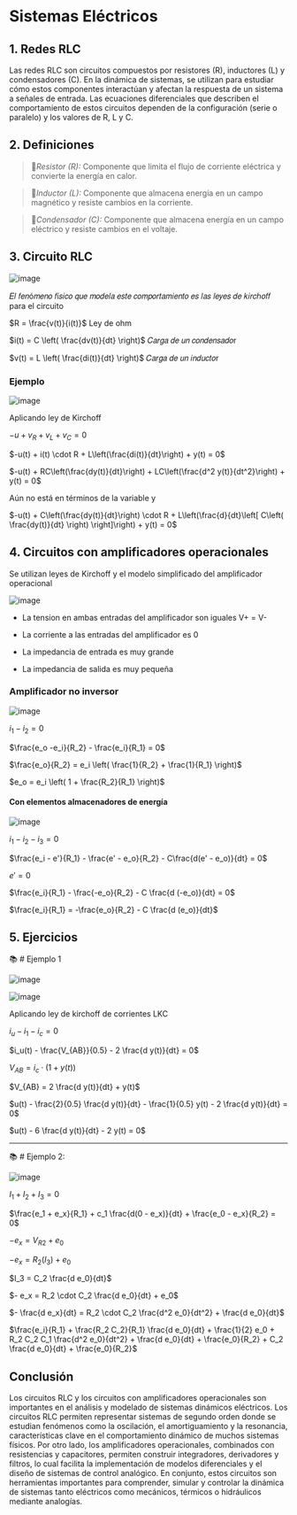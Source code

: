 # Sistemas Eléctricos
## 1. Redes RLC
Las redes RLC son circuitos compuestos por resistores (R), inductores (L) y condensadores (C). En la dinámica de sistemas, se utilizan para estudiar cómo estos componentes interactúan y afectan la respuesta de un sistema a señales de entrada. Las ecuaciones diferenciales que describen el comportamiento de estos circuitos dependen de la configuración (serie o paralelo) y los valores de R, L y C.


## 2. Definiciones   
  
>🔑*Resistor (R):* Componente que limita el flujo de corriente eléctrica y convierte la energía en calor.
      
>🔑*Inductor (L):* Componente que almacena energía en un campo magnético y resiste cambios en la corriente.
  
>🔑*Condensador (C):* Componente que almacena energía en un campo eléctrico y resiste cambios en el voltaje.
  
## 3. Circuito RLC

![image](https://github.com/user-attachments/assets/3b1fad0f-f089-47ac-8336-9b226b9e0cab)

𝐸𝑙 𝑓𝑒𝑛ó𝑚𝑒𝑛𝑜 𝑓í𝑠𝑖𝑐𝑜 𝑞𝑢𝑒 𝑚𝑜𝑑𝑒𝑙𝑎 𝑒𝑠𝑡𝑒 𝑐𝑜𝑚𝑝𝑜𝑟𝑡𝑎𝑚𝑖𝑒𝑛𝑡𝑜 𝑒𝑠 𝑙𝑎𝑠 𝑙𝑒𝑦𝑒𝑠 𝑑𝑒 𝑘𝑖𝑟𝑐ℎ𝑜𝑓𝑓 para el circuito

$R = \frac{v(t)}{i(t)}$   Ley de ohm

$i(t) = C \left( \frac{dv(t)}{dt} \right)$   𝐶𝑎𝑟𝑔𝑎 𝑑𝑒 𝑢𝑛 𝑐𝑜𝑛𝑑𝑒𝑛𝑠𝑎𝑑𝑜r

$v(t) = L \left( \frac{di(t)}{dt} \right)$   𝐶𝑎𝑟𝑔𝑎 𝑑𝑒 𝑢𝑛 𝑖𝑛𝑑𝑢𝑐𝑡𝑜r

### Ejemplo

![image](https://github.com/user-attachments/assets/580094df-c7ed-464e-a77a-ab8669e87d3f)

Aplicando ley de Kirchoff

$-u + v_R + v_L + v_C = 0$

$-u(t) + i(t) \cdot R + L\left(\frac{di(t)}{dt}\right) + y(t) = 0$

$-u(t) + RC\left(\frac{dy(t)}{dt}\right) + LC\left(\frac{d^2 y(t)}{dt^2}\right) + y(t) = 0$


Aún no está en términos de la variable y

$-u(t) + C\left(\frac{dy(t)}{dt}\right) \cdot R + L\left(\frac{d}{dt}\left[ C\left( \frac{dy(t)}{dt} \right) \right]\right) + y(t) = 0$


## 4. Circuitos con amplificadores operacionales
Se utilizan leyes de Kirchoff y el modelo simplificado del amplificador operacional

![image](https://github.com/user-attachments/assets/c8e92a10-62a5-4d72-8069-7118870a443e)

- La tension en ambas entradas del amplificador son iguales V+ = V-

- La corriente a las entradas del amplificador es 0

- La impedancia de entrada es muy grande

- La impedancia de salida es muy pequeña

### Amplificador no inversor

![image](https://github.com/user-attachments/assets/15290413-be04-4625-a83b-591630241be8)

$i_1 - i_2 = 0$

$\frac{e_o -e_i}{R_2} - \frac{e_i}{R_1} = 0$

$\frac{e_o}{R_2} = e_i \left( \frac{1}{R_2} + \frac{1}{R_1} \right)$

$e_o = e_i \left( 1 + \frac{R_2}{R_1} \right)$




#### Con elementos almacenadores de energía

![image](https://github.com/user-attachments/assets/7b39a7c0-05f7-4720-acfb-13d0fdb68558)

$i_1 - i_2 - i_3 = 0$

$\frac{e_i - e'}{R_1} - \frac{e' - e_o}{R_2} - C\frac{d(e' - e_o)}{dt} = 0$

$e' = 0$

$\frac{e_i}{R_1} - \frac{-e_o}{R_2} - C \frac{d (-e_o)}{dt} = 0$

$\frac{e_i}{R_1} = -\frac{e_o}{R_2} - C \frac{d (e_o)}{dt}$

## 5. Ejercicios
📚 # Ejemplo 1

![image](https://github.com/user-attachments/assets/57cac3c2-e697-400c-9d18-064e91c4e033)

![image](https://github.com/user-attachments/assets/601a9c37-42e0-45e7-93c3-c47b856b7caa)

Aplicando ley de kirchoff de corrientes LKC

$i_u - i_1 - i_c = 0$

$i_u(t) - \frac{V_{AB}}{0.5} - 2 \frac{d y(t)}{dt} = 0$

$V_{AB} = i_c \cdot (1 + y(t))$

$V_{AB} = 2 \frac{d y(t)}{dt} + y(t)$

$u(t) - \frac{2}{0.5} \frac{d y(t)}{dt} - \frac{1}{0.5} y(t) - 2 \frac{d y(t)}{dt} = 0$

$u(t) - 6 \frac{d y(t)}{dt} - 2 y(t) = 0$


---

📚 # Ejemplo 2:

![image](https://github.com/user-attachments/assets/739781b7-ddfe-414c-805b-aab2eae417c4)

$I_1 + I_2 + I_3 = 0$

$\frac{e_1 + e_x}{R_1} + c_1 \frac{d(0 - e_x)}{dt} + \frac{e_0 - e_x}{R_2} = 0$

$- e_x = V_{R2} + e_0$

$- e_x = R_2 \left(I_3\right) + e_0$

$I_3 = C_2 \frac{d e_0}{dt}$

$- e_x = R_2 \cdot C_2 \frac{d e_0}{dt} + e_0$

$- \frac{d e_x}{dt} = R_2 \cdot C_2 \frac{d^2 e_0}{dt^2} + \frac{d e_0}{dt}$

$\frac{e_i}{R_1} + \frac{R_2 C_2}{R_1} \frac{d e_0}{dt} + \frac{1}{2} e_0 + R_2 C_2 C_1 \frac{d^2 e_0}{dt^2} + \frac{d e_0}{dt} + \frac{e_0}{R_2} + C_2 \frac{d e_0}{dt} + \frac{e_0}{R_2}$





## **Conclusión**
Los circuitos RLC y los circuitos con amplificadores operacionales son importantes en el análisis y modelado de sistemas dinámicos eléctricos. Los circuitos RLC permiten representar sistemas de segundo orden donde se estudian fenómenos como la oscilación, el amortiguamiento y la resonancia, características clave en el comportamiento dinámico de muchos sistemas físicos. Por otro lado, los amplificadores operacionales, combinados con resistencias y capacitores, permiten construir integradores, derivadores y filtros, lo cual facilita la implementación de modelos diferenciales y el diseño de sistemas de control analógico. En conjunto, estos circuitos son herramientas importantes para comprender, simular y controlar la dinámica de sistemas tanto eléctricos como mecánicos, térmicos o hidráulicos mediante analogías.




